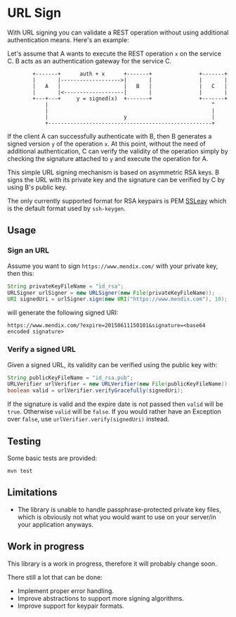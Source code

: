 # URL Sign
With URL signing you can validate a REST operation without using additional
authentication means. Here's an example:

Let's assume that A wants to execute the REST operation ```x``` on the service
C.  B acts as an authentication gateway for the service C.


```
        +-------+      auth + x      +-------+               +-------+
        |       |------------------->|       |               |       |
        |   A   |                    |   B   |               |   C   |
        |       |<-------------------|       |               |       |
        +---+---+     y = signed(x)  +-------+               +-------+
            |                                                    ^
            |                                                    |
            |                        y                           |
            +----------------------------------------------------+
```

If the client A can successfully authenticate with B, then B generates a signed
version ```y``` of the operation ```x```. At this point, without the need of
additional authentication, C can verify the validity of the operation simply by
checking the signature attached to ```y``` and execute the operation for A.

This simple URL signing mechanism is based on asymmetric RSA keys. B signs the
URL with its private key and the signature can be verified by C by using B's
public key.

The only currently supported format for RSA keypairs is  PEM
[SSLeay](http://en.wikipedia.org/wiki/SSLeay) which is the default format used
by ```ssh-keygen```.

## Usage

### Sign an URL

Assume you want to sign ```https://www.mendix.com/``` with your private key, then this:

```java
String privateKeyFileName = "id_rsa";
URLSigner urlSigner = new URLSigner(new File(privateKeyFileName));
URI signedUri = urlSigner.sign(new URI("https://www.mendix.com"), 10);
```
will generate the following signed URI:
```
https://www.mendix.com/?expire=20150611150101&signature=<base64 encoded signature>
```

### Verify a signed URL

Given a signed URL, its validity can be verified using the public key with:
```java
String publicKeyFileName = "id_rsa.pub";
URLVerifier urlVerifier = new URLVerifier(new File(publicKeyFileName));
boolean valid = urlVerifier.verifyGracefully(signedUri);
```
If the signature is valid and the expire date is not passed then ```valid``` will be ```true```.
Otherwise ```valid``` will be ```false```. 
If you would rather have an Exception over ```false```, use ```urlVerifier.verify(signedUri)``` instead.

## Testing
Some basic tests are provided:

```
mvn test
```

## Limitations

- The library is unable to handle passphrase-protected private key files, which is obviously not what you would want to use on your server/in your application anyways.

## Work in progress

This library is a work in progress, therefore it will probably change soon.

There still a lot that can be done:

- Implement proper error handling.
- Improve abstractions to support more signing algorithms.
- Improve support for keypair formats.
